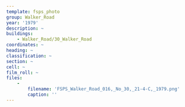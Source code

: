 ```yaml
---
template: fsps_photo
group: Walker_Road
year: '1979'
description: ~
buildings:
    - Walker_Road/30_Walker_Road
coordinates: ~
heading: ~
classification: ~
section: ~
cell: ~
film_roll: ~
files:
    -
        filename: 'FSPS_Walker_Road_016,_No_30,_21-4-C,_1979.png'
        caption: ''
---
```

